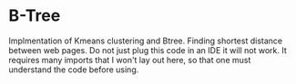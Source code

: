 # B-Tree
Implmentation of Kmeans clustering and Btree.
Finding shortest distance between web pages.
Do not just plug this code in an IDE it will not work.
It requires many imports that I won't lay out here,
so that one must understand the code before using.
